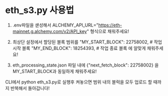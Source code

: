 # eth_s3.py 사용법

1. .env파일을 샏성해서
ALCHEMY_API_URL="https://eth-mainnet.g.alchemy.com/v2/API_key"
형식으로 채워주세요!

2. 최상단 설정에서 할당된 블록 범위를
    "MY_START_BLOCK": 22758002,                  # 작업 시작 블록
    "MY_END_BLOCK":   18254393,                  # 작업 종료 블록 
에 알맞게 채워주세요!

3. eth_processing_state.json 파일 내에
    {"next_fetch_block": 22758002}
을 MY_START_BLOCK과 동일하게 채워주세요!

CLI에서 python eth_s3.py로 실행후 켜놓으면 범위 내의 블럭을 모두 업로드 할 때까지 반복해서 돌아갑니다!